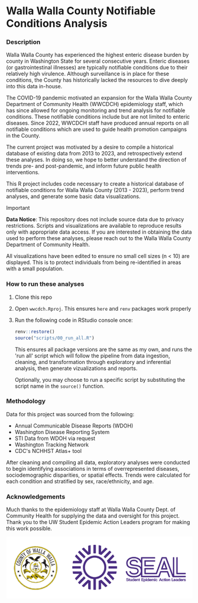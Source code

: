 # Walla Walla County Notifiable Conditions Analysis

### Description

Walla Walla County has experienced the highest enteric disease burden by county
in Washington State for several consecutive years. Enteric diseases (or 
gastrointestinal illnesses) are typically notifiable conditions due to their 
relatively high virulence. Although surveillance is in place for these conditions, 
the County has historically lacked the resources to dive deeply into this data 
in-house.

The COVID-19 pandemic motivated an expansion for the Walla Walla County Department 
of Community Health (WWCDCH) epidemiology staff, which has since allowed for 
ongoing monitoring and trend analysis for notifiable conditions. These notifiable 
conditions include but are not limited to enteric diseases. Since 2022, WWCDCH 
staff have produced annual reports on all notifiable conditions which are used
to guide health promotion campaigns in the County.

The current project was motivated by a desire to compile a historical database 
of existing data from 2013 to 2023, and retrospectively extend these analyses. In 
doing so, we hope to better understand the direction of trends pre- and 
post-pandemic, and inform future public health interventions.

This R project includes code necessary to create a historical database of 
notifiable conditions for Walla Walla County (2013 - 2023), perform trend analyses, 
and generate some basic data visualizations.

> [!IMPORTANT]  
>
> **Data Notice**: This repository does not include source data due to privacy 
restrictions. Scripts and visualizations are available to reproduce results only 
with appropriate data access. If you are interested in obtaining the data used 
to perform these analyses, please reach out to the Walla Walla County Department 
of Community Health.
>
> All visualizations have been edited to ensure no small cell sizes (n < 10) 
are displayed. This is to protect individuals from being re-identified in areas 
with a small population.

### How to run these analyses

1. Clone this repo

2. Open `wwcdch.Rproj`. This ensures `here` and `renv` packages work properly  
   
3. Run the following code in RStudio console once:  
   
   ```r
   renv::restore()
   source("scripts/00_run_all.R")
   ```  
   This ensures all package versions are the same as my own, and runs the 
   'run all' script which will follow the pipeline from data ingestion, cleaning,
   and transformation through exploratory and inferential analysis, then generate
   vizualizations and reports.
   
   Optionally, you may choose to run a specific script by substituting the script
   name in the `source()` function.
   
### Methodology

Data for this project was sourced from the following:  

- Annual Communicable Disease Reports (WDOH)  
- Washington Disease Reporting System
- STI Data from WDOH via request
- Washington Tracking Network
- CDC's NCHHST Atlas+ tool

After cleaning and compiling all data, exploratory analyses were conducted to
begin identifying associations in terms of overrepresented diseases, sociodemographic
disparities, or spatial effects. Trends were calculated for each condition and 
stratified by sex, race/ethnicity, and age. 

### Acknowledgements

Much thanks to the epidemiology staff at Walla Walla County Dept. of Community 
Health for supplying the data and oversight for this project. Thank you to the
UW Student Epidemic Action Leaders program for making this work possible.  

<div align = "center">
  <a href = "https://dch.wwcowa.gov/">
    <img src = "images/combined_logo.svg"
    alt = "Walla Walla County and SEAL Logos">
  </a>
</div>







